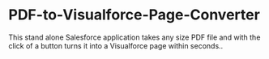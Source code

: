 # PDF-to-Visualforce-Page-Converter
This stand alone Salesforce application takes any size PDF file and with the click of a button turns it into a Visualforce page within seconds.. 
